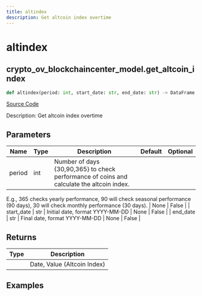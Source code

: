 ```yaml
---
title: altindex
description: Get altcoin index overtime
---
```

# altindex

## crypto_ov_blockchaincenter_model.get_altcoin_index

```python
def altindex(period: int, start_date: str, end_date: str) -> DataFrame:
```
[Source Code](https://github.com/OpenBB-finance/OpenBBTerminal/tree/main/openbb_terminal/cryptocurrency/overview/blockchaincenter_model.py#L18)

Description: Get altcoin index overtime

## Parameters

| Name | Type | Description | Default | Optional |
| ---- | ---- | ----------- | ------- | -------- |
| period | int | Number of days {30,90,365} to check performance of coins and calculate the altcoin index.
E.g., 365 checks yearly performance, 90 will check seasonal performance (90 days),
30 will check monthly performance (30 days). | None | False |
| start_date | str | Initial date, format YYYY-MM-DD | None | False |
| end_date | str | Final date, format YYYY-MM-DD | None | False |

## Returns

| Type | Description |
| ---- | ----------- |
|  | Date, Value (Altcoin Index) |

## Examples

